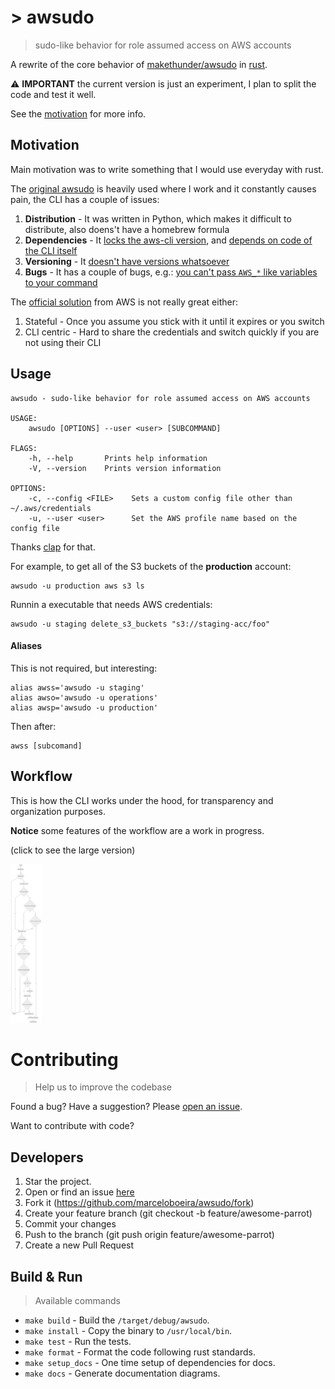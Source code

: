 # > awsudo
> sudo-like behavior for role assumed access on AWS accounts

A rewrite of the core behavior of [makethunder/awsudo](https://github.com/makethunder/awsudo/) in [rust](https://github.com/rust-lang/rust).

:warning: **IMPORTANT** the current version is just an experiment, I plan to split the code and test it well.

See the [motivation](#motivation) for more info.

## Motivation

Main motivation was to write something that I would use everyday with rust.

The [original awsudo](https://github.com/makethunder/awsudo/) is heavily used where I work and it constantly causes pain, the CLI has a couple of issues:
1. **Distribution** - It was written in Python, which makes it difficult to distribute, also doens't have a homebrew formula
1. **Dependencies** - It [locks the aws-cli version](https://github.com/makethunder/awsudo/issues/7), and [depends on code of the CLI itself](https://github.com/makethunder/awsudo/blob/d5800bc4a9785d179c678605d0ae5bf4e28f5205/awsudo/config.py#L1)
1. **Versioning** - It [doesn't have versions whatsoever](https://github.com/makethunder/awsudo/releases)
1. **Bugs** - It has a couple of bugs, e.g.: [you can't pass `AWS_*` like variables to your command](https://github.com/makethunder/awsudo/issues/14)

The [official solution](https://docs.aws.amazon.com/cli/latest/userguide/cli-roles.html#cli-roles-cache) from AWS is not really great either:
1. Stateful - Once you assume you stick with it until it expires or you switch
1. CLI centric - Hard to share the credentials and switch quickly if you are not using their CLI

## Usage

```
awsudo - sudo-like behavior for role assumed access on AWS accounts

USAGE:
    awsudo [OPTIONS] --user <user> [SUBCOMMAND]

FLAGS:
    -h, --help       Prints help information
    -V, --version    Prints version information

OPTIONS:
    -c, --config <FILE>    Sets a custom config file other than ~/.aws/credentials
    -u, --user <user>      Set the AWS profile name based on the config file
```

Thanks [clap](https://github.com/clap-rs/clap) for that.

For example, to get all of the S3 buckets of the **production** account:

```shell
awsudo -u production aws s3 ls
```

Runnin a executable that needs AWS credentials:

```shell
awsudo -u staging delete_s3_buckets "s3://staging-acc/foo"
```

#### Aliases

This is not required, but interesting:

```shell
alias awss='awsudo -u staging'
alias awso='awsudo -u operations'
alias awsp='awsudo -u production'
```

Then after:

```shell
awss [subcomand]
```

## Workflow

This is how the CLI works under the hood, for transparency and organization purposes.

**Notice** some features of the workflow are a work in progress.

(click to see the large version)

<img src="docs/workflow.png" width="10%">

# Contributing
> Help us to improve the codebase

Found a bug? Have a suggestion? Please [open an issue](https://github.com/marceloboeira/awsudo/issues/new).

Want to contribute with code?

## Developers

1. Star the project.
2. Open or find an issue [here](https://github.com/marceloboeira/awsudo/issues)
3. Fork it (https://github.com/marceloboeira/awsudo/fork)
4. Create your feature branch (git checkout -b feature/awesome-parrot)
5. Commit your changes
6. Push to the branch (git push origin feature/awesome-parrot)
7. Create a new Pull Request

## Build & Run
> Available commands

* `make build` - Build the `/target/debug/awsudo`.
* `make install` - Copy the binary to `/usr/local/bin`.
* `make test` - Run the tests.
* `make format` - Format the code following rust standards.
* `make setup_docs` - One time setup of dependencies for docs.
* `make docs` - Generate documentation diagrams.
